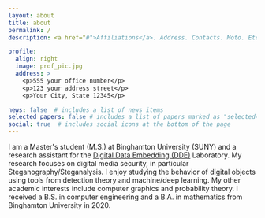 ```yaml
---
layout: about
title: about
permalink: /
description: <a href="#">Affiliations</a>. Address. Contacts. Moto. Etc.

profile:
  align: right
  image: prof_pic.jpg
  address: >
    <p>555 your office number</p>
    <p>123 your address street</p>
    <p>Your City, State 12345</p>

news: false  # includes a list of news items
selected_papers: false # includes a list of papers marked as "selected={true}"
social: true  # includes social icons at the bottom of the page
---
```


I am a Master's student (M.S.) at Binghamton University (SUNY) and a research assistant for the [Digital Data Embedding (DDE)](http://dde.binghamton.edu/) Laboratory. My research focuses on digital media security, in particular Steganography/Steganalysis. I enjoy studying the behavior of digital objects using tools from detection theory and machine/deep learning. My other academic interests include computer graphics and probability theory. I received a B.S. in computer engineering and a B.A. in mathematics from Binghamton University in 2020.